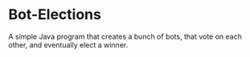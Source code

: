 # Bot-Elections
A simple Java program that creates a bunch of bots, that vote on each other, and eventually elect a winner.
